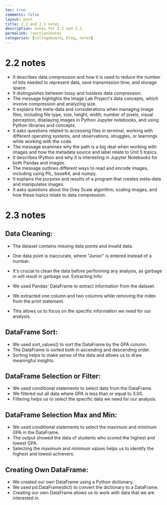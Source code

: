 ```yaml
---
toc: true
comments: false
layout: post
title: 2.2 and 2.3 notes
description: notes for 2.2 and 2.3
permalink: /section2notes
categories: [collegeboard, blog, notes] 
---
```


# 2.2 notes

- It describes data compression and how it is used to reduce the number of bits needed to represent data, save transmission time, and storage space.
- It distinguishes between lossy and lossless data compression.
- The message highlights the Image Lab Project's data concepts, which involve compression and analyzing size.
- It explains the meta-data and considerations when managing image files, including file type, size, height, width, number of pixels, visual perception, displaying images in Python Jupyter notebooks, and using Python libraries and concepts.
- It asks questions related to accessing files in terminal, working with different operating systems, and observations, struggles, or learnings while working with the code.
- The message examines why the path is a big deal when working with images and how the metadata source and label relate to Unit 5 topics.
- It describes IPython and why it is interesting in Jupyter Notebooks for both Pandas and images.
- The message outlines different ways to read and encode images, including using PIL, base64, and numpy.
- It explains the purpose and results of a program that creates meta-data and manipulates images.
- It asks questions about the Grey Scale algorithm, scaling images, and how these topics relate to data compression.

# 2.3 notes

## Data Cleaning:

- The dataset contains missing data points and invalid data.
- One data point is inaccurate, where "Junior" is entered instead of a number.
- It's crucial to clean the data before performing any analysis, as garbage in will result in garbage out.
Extracting Info:

- We used Pandas' DataFrame to extract information from the dataset.
- We extracted one column and two columns while removing the index from the print statement.
- This allows us to focus on the specific information we need for our analysis.

## DataFrame Sort:

- We used sort_values() to sort the DataFrame by the GPA column.
- The DataFrame is sorted both in ascending and descending order.
- Sorting helps to make sense of the data and allows us to draw meaningful insights.

## DataFrame Selection or Filter:

- We used conditional statements to select data from the DataFrame.
- We filtered out all data where GPA is less than or equal to 3.00.
- Filtering helps us to select the specific data we need for our analysis.

## DataFrame Selection Max and Min:

- We used conditional statements to select the maximum and minimum GPA in the DataFrame.
- The output showed the data of students who scored the highest and lowest GPA.
- Selecting the maximum and minimum values helps us to identify the highest and lowest achievers.

## Creating Own DataFrame:

- We created our own DataFrame using a Python dictionary.
- We used pd.DataFrame(dict) to convert the dictionary to a DataFrame.
- Creating our own DataFrame allows us to work with data that we are interested in.